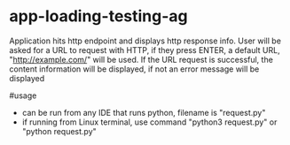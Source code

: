 # app-loading-testing-ag
Application hits http endpoint and displays http response info. User will be asked for a URL to request with HTTP, if they press ENTER, a default URL, "http://example.com/" will be used. If the URL request is successful, the content information will be displayed, if not an error message will be displayed

#usage
- can be run from any IDE that runs python, filename is "request.py"
- if running from Linux terminal, use command "python3 request.py" or "python request.py"
